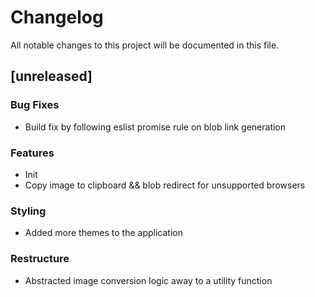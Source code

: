 # Changelog

All notable changes to this project will be documented in this file.

## [unreleased]

### Bug Fixes

- Build fix by following eslist promise rule on blob link generation

### Features

- Init
- Copy image to clipboard && blob redirect for unsupported browsers

### Styling

- Added more themes to the application

### Restructure

- Abstracted image conversion logic away to a utility function

<!-- generated by git-cliff -->
